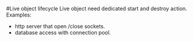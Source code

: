 #Live object lifecycle
Live object need dedicated start and destroy action. <br/>
Examples:<br/>
* http server that open /close sockets.
* database access with connection pool.
